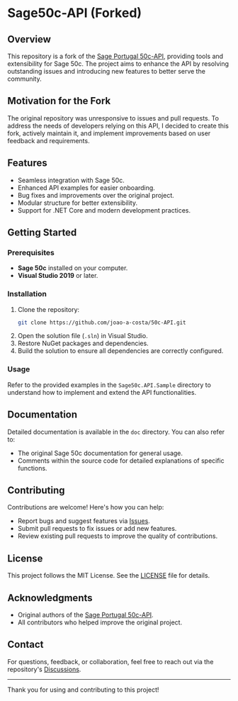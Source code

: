 # Sage50c-API (Forked)

## Overview
This repository is a fork of the [Sage Portugal 50c-API](https://github.com/sage-portugal/50c-API), providing tools and extensibility for Sage 50c. The project aims to enhance the API by resolving outstanding issues and introducing new features to better serve the community.

## Motivation for the Fork
The original repository was unresponsive to issues and pull requests. To address the needs of developers relying on this API, I decided to create this fork, actively maintain it, and implement improvements based on user feedback and requirements.

## Features
- Seamless integration with Sage 50c.
- Enhanced API examples for easier onboarding.
- Bug fixes and improvements over the original project.
- Modular structure for better extensibility.
- Support for .NET Core and modern development practices.

## Getting Started

### Prerequisites
- **Sage 50c** installed on your computer.
- **Visual Studio 2019** or later.

### Installation
1. Clone the repository:
   ```bash
   git clone https://github.com/joao-a-costa/50c-API.git
   ```
2. Open the solution file (`.sln`) in Visual Studio.
3. Restore NuGet packages and dependencies.
4. Build the solution to ensure all dependencies are correctly configured.

### Usage
Refer to the provided examples in the `Sage50c.API.Sample` directory to understand how to implement and extend the API functionalities.

## Documentation
Detailed documentation is available in the `doc` directory. You can also refer to:
- The original Sage 50c documentation for general usage.
- Comments within the source code for detailed explanations of specific functions.

## Contributing
Contributions are welcome! Here's how you can help:
- Report bugs and suggest features via [Issues](https://github.com/joao-a-costa/50c-API/issues).
- Submit pull requests to fix issues or add new features.
- Review existing pull requests to improve the quality of contributions.

## License
This project follows the MIT License. See the [LICENSE](LICENSE) file for details.

## Acknowledgments
- Original authors of the [Sage Portugal 50c-API](https://github.com/sage-portugal/50c-API).
- All contributors who helped improve the original project.

## Contact
For questions, feedback, or collaboration, feel free to reach out via the repository's [Discussions](https://github.com/joao-a-costa/50c-API/discussions).

---

Thank you for using and contributing to this project!
